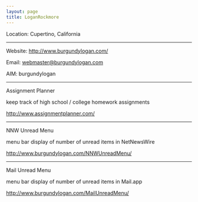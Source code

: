 ```yaml
---
layout: page
title: LoganRockmore
---
```




Location: Cupertino, California

----

Website: http://www.burgundylogan.com/

Email: webmaster@burgundylogan.com

AIM:  burgundylogan

----

Assignment Planner

keep track of high school / college homework assignments

http://www.assignmentplanner.com/

----

NNW Unread Menu

menu bar display of number of unread items in NetNewsWire

http://www.burgundylogan.com/NNWUnreadMenu/

----

Mail Unread Menu

menu bar display of number of unread items in Mail.app

http://www.burgundylogan.com/MailUnreadMenu/

